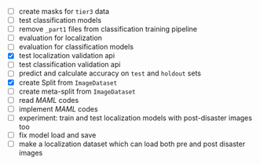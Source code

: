 - [ ] create masks for `tier3` data
- [ ] test classification models
- [ ] remove `_part1` files from classification training pipeline
- [ ] evaluation for localization
- [ ] evaluation for classification models
- [x] test localization validation api
- [ ] test classification validation api
- [ ] predict and calculate accuracy on `test` and `holdout` sets
- [x] create Split from `ImageDataset`
- [ ] create meta-split from `ImageDataset`
- [ ] read *MAML* codes
- [ ] implement *MAML* codes
- [ ] experiment: train and test localization models with post-disaster images too
- [ ] fix model load and save
- [ ] make a localization dataset which can load both pre and post disaster images